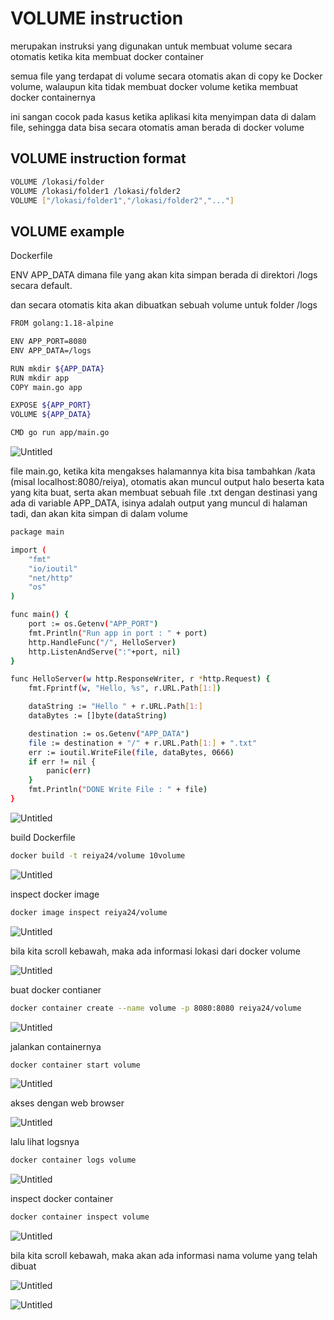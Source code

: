 # VOLUME instruction

merupakan instruksi yang digunakan untuk membuat volume secara otomatis ketika kita membuat docker container

semua file yang terdapat di volume secara otomatis akan di copy ke Docker volume, walaupun kita tidak membuat docker volume ketika membuat docker containernya

ini sangan cocok pada kasus ketika aplikasi kita menyimpan data di dalam file, sehingga data bisa secara otomatis aman berada di docker volume

## VOLUME instruction format

```bash
VOLUME /lokasi/folder
VOLUME /lokasi/folder1 /lokasi/folder2
VOLUME ["/lokasi/folder1","/lokasi/folder2","..."]
```

## VOLUME example

Dockerfile

ENV APP_DATA dimana file yang akan kita simpan berada di direktori /logs secara default.

dan secara otomatis kita akan dibuatkan sebuah volume untuk folder /logs

```bash
FROM golang:1.18-alpine

ENV APP_PORT=8080
ENV APP_DATA=/logs

RUN mkdir ${APP_DATA}
RUN mkdir app
COPY main.go app

EXPOSE ${APP_PORT}
VOLUME ${APP_DATA}

CMD go run app/main.go
```

![Untitled](VOLUME%20instruction%2082fe8f2a9961407586116706d5266a23/Untitled.png)

file main.go, ketika kita mengakses halamannya kita bisa tambahkan /kata (misal localhost:8080/reiya), otomatis akan muncul output halo beserta kata yang kita buat, serta akan membuat sebuah file .txt  dengan destinasi yang ada di variable APP_DATA,  isinya adalah output yang muncul di halaman tadi, dan akan kita simpan di dalam volume

```bash
package main

import (
	"fmt"
	"io/ioutil"
	"net/http"
	"os"
)

func main() {
	port := os.Getenv("APP_PORT")
	fmt.Println("Run app in port : " + port)
	http.HandleFunc("/", HelloServer)
	http.ListenAndServe(":"+port, nil)
}

func HelloServer(w http.ResponseWriter, r *http.Request) {
	fmt.Fprintf(w, "Hello, %s", r.URL.Path[1:])

	dataString := "Hello " + r.URL.Path[1:]
	dataBytes := []byte(dataString)

	destination := os.Getenv("APP_DATA")
	file := destination + "/" + r.URL.Path[1:] + ".txt"
	err := ioutil.WriteFile(file, dataBytes, 0666)
	if err != nil {
		panic(err)
	}
	fmt.Println("DONE Write File : " + file)
}
```

![Untitled](VOLUME%20instruction%2082fe8f2a9961407586116706d5266a23/Untitled%201.png)

build Dockerfile

```bash
docker build -t reiya24/volume 10volume
```

![Untitled](VOLUME%20instruction%2082fe8f2a9961407586116706d5266a23/Untitled%202.png)

inspect docker image

```bash
docker image inspect reiya24/volume
```

![Untitled](VOLUME%20instruction%2082fe8f2a9961407586116706d5266a23/Untitled%203.png)

bila kita scroll kebawah, maka ada informasi lokasi dari docker volume 

![Untitled](VOLUME%20instruction%2082fe8f2a9961407586116706d5266a23/Untitled%204.png)

buat docker contianer

```bash
docker container create --name volume -p 8080:8080 reiya24/volume
```

![Untitled](VOLUME%20instruction%2082fe8f2a9961407586116706d5266a23/Untitled%205.png)

jalankan containernya

```bash
docker container start volume
```

![Untitled](VOLUME%20instruction%2082fe8f2a9961407586116706d5266a23/Untitled%206.png)

akses dengan web browser

![Untitled](VOLUME%20instruction%2082fe8f2a9961407586116706d5266a23/Untitled%207.png)

lalu lihat logsnya

```bash
docker container logs volume
```

![Untitled](VOLUME%20instruction%2082fe8f2a9961407586116706d5266a23/Untitled%208.png)

inspect docker container 

```bash
docker container inspect volume
```

![Untitled](VOLUME%20instruction%2082fe8f2a9961407586116706d5266a23/Untitled%209.png)

bila kita scroll kebawah, maka akan ada informasi nama volume yang telah dibuat

![Untitled](VOLUME%20instruction%2082fe8f2a9961407586116706d5266a23/Untitled%2010.png)

![Untitled](VOLUME%20instruction%2082fe8f2a9961407586116706d5266a23/Untitled%2011.png)